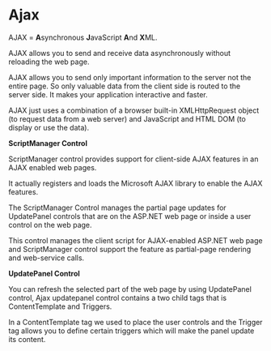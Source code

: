# Ajax 

AJAX = **A**synchronous **J**avaScript **A**nd **X**ML.

AJAX allows you to send and receive data asynchronously without reloading the web page.

AJAX allows you to send only important information to the server not the entire page. So only valuable data from the client side is routed to the server side. It makes your application interactive and faster.

AJAX just uses a combination of a browser built-in XMLHttpRequest object (to request data from a web server) and JavaScript and HTML DOM (to display or use the data).



**ScriptManager Control**

ScriptManager control provides support for client-side AJAX features in an AJAX enabled web pages.

It actually registers and loads the Microsoft AJAX library to enable the AJAX features.

The ScriptManager Control manages the partial page updates for UpdatePanel controls that are on the ASP.NET web page or inside a user control on the web page. 

This control manages the client script for AJAX-enabled ASP.NET web page and ScriptManager control support the feature as partial-page rendering and web-service calls.



**UpdatePanel Control**

You can refresh the selected part of the web page by using UpdatePanel control, Ajax updatepanel control contains a two child tags that is ContentTemplate and Triggers.

 In a ContentTemplate tag we used to place the user controls and the Trigger tag allows you to define certain triggers which will make the panel update its content.







